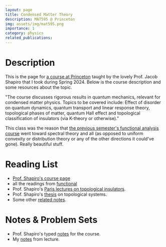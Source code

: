 ```yaml
---
layout: page
title: Condensed Matter Theory
description: MAT595 @ Princeton
img: assets/img/mat595.png
importance: 1
category: physics
related_publications: 
---
```


# Description
This is the page for <a href="https://registrar.princeton.edu/course-offerings/course-details?term=1244&courseid=012999">a course at Princeton</a> taught by the lovely Prof. Jacob Shapiro that I took during Spring 2024. Below is the course description and some resources about the topic.

"The course discusses rigorous results in quantum mechanics, relevant for condensed matter physics. Topics to be covered include: Effect of disorder on quantum dynamics, quantum transport and linear response theory, topological phases of matter, quantum Hall effect and topological classification of insulators (via K-theory or otherwise)."

This class was the reason that <a href="https://edogariu.github.io/projects/functional/">the previous semester's functional analysis course</a> went toward spectral theory and all (as opposed to uniform convexity or distribution theory or any of the other directions it could've gone). Really beautiful stuff.

# Reading List
- <a href="https://web.math.princeton.edu/~shapiro/teaching.html">Prof. Shapiro's course page </a>
- all the readings from <a href="https://edogariu.github.io/projects/functional/">functional</a>
- Prof. Shapiro's <a href="https://web.math.princeton.edu/~js129/PDFs/paris_top_insul_july_2022.pdf">Paris lectures on topological insulators</a>.
- Prof. Shapiro's <a href="https://web.math.princeton.edu/~js129/PDFs/jacob_shapiro_phd_thesis_online_nov_1st_2018.pdf">thesis</a> on topological systems.
- Some other <a href="https://web.math.princeton.edu/~js129/PDFs/Top_SSP_Lecture_Notes.pdf">related notes</a>.

# Notes & Problem Sets
- Prof. Shapiro's typed <a href="https://web.math.princeton.edu/~js129/PDFs/teaching/MAT595_spring_2024/MAT595_PHY508_Lecture_Notes.pdf">notes</a> for the course.
- My <a href="/assets/pdf/mat595/notes.pdf">notes</a> from lecture.
